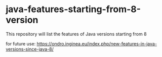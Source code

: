 # java-features-starting-from-8-version
This repository will list the features of Java versions starting from 8

for future use:
https://ondro.inginea.eu/index.php/new-features-in-java-versions-since-java-8/
